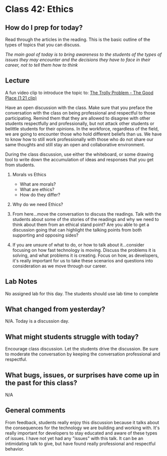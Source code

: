 # Class 42: Ethics

## How do I prep for today?
Read through the articles in the reading. This is the basic
outline of the types of topics that you can discuss. 

_*The main goal of today is to bring awareness to the students of the 
types of issues they may encounter and the decisions they have to face in their career, not to tell them how to think*_


## Lecture

A fun video clip to introduce the topic to:
[The Trolly Problem - The Good Place (1:21 clip)](https://www.youtube.com/watch?v=hrPkcYQobro)

Have an open discussion with the class. Make sure that you preface the conversation with the class on being professional and respectful to those participating. Remind them that they are allowed to disagree with other students respectfully and professionally, but not attack other students or
belittle students for their opinions. In the workforce, regardless of the field, we are going to encounter those who hold different beliefs than us. We have to know how to still work professionally with those who do not share our same thoughts and still stay an open and collaborative environment. 

During the class discussion, use either the whiteboard, or some drawing tool to write down the accumulation of ideas and responses that you get from students. 
1. Morals vs Ethics
   - What are morals?
   - What are ethics?
   - How do they differ?

1. Why do we need Ethics?

1. From here...move the conversation to discuss the readings. Talk with the students about some of the stories of the 
readings and why we need to think about them from an ethical stand point? Are you able to get a discussion going
that can highlight the talking points from both supporting and opposing sides? 

1. If you are unsure of what to do, or how to talk about it...consider focusing on how fast technology is moving. Discuss the problems it is solving, and what problems it is creating. Focus on how, as developers, it's really important for us to take these scenarios and questions into consideration as we move through our career. 

## Lab Notes

No assigned lab for this day. The students should use lab time to complete 

## What changed from yesterday? 
N/A. Today is a discussion day. 

## What might students struggle with today?  
Encourage class discussion. Let the students drive the discussion. Be sure to moderate the conversation by keeping the conversation professional and respectful. 


## What bugs, issues, or surprises have come up in the past for this class?
N/A


## General comments
From feedback, students really enjoy this discussion because it talks about the consequences for the technology we are building and working with. It's really important for developers to stay educated and aware of these types of issues. I have not yet had any "issues" with this talk. It can be an intimidating talk to give, but have found really professional and respectful behavior.